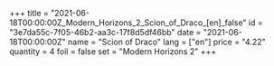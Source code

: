 +++
title = "2021-06-18T00:00:00Z_Modern_Horizons_2_Scion_of_Draco_[en]_false"
id = "3e7da55c-7f05-46b2-aa3c-17f8d5df46bb"
date = "2021-06-18T00:00:00Z"
name = "Scion of Draco"
lang = ["en"]
price = "4.22"
quantity = 4
foil = false
set = "Modern Horizons 2"
+++

